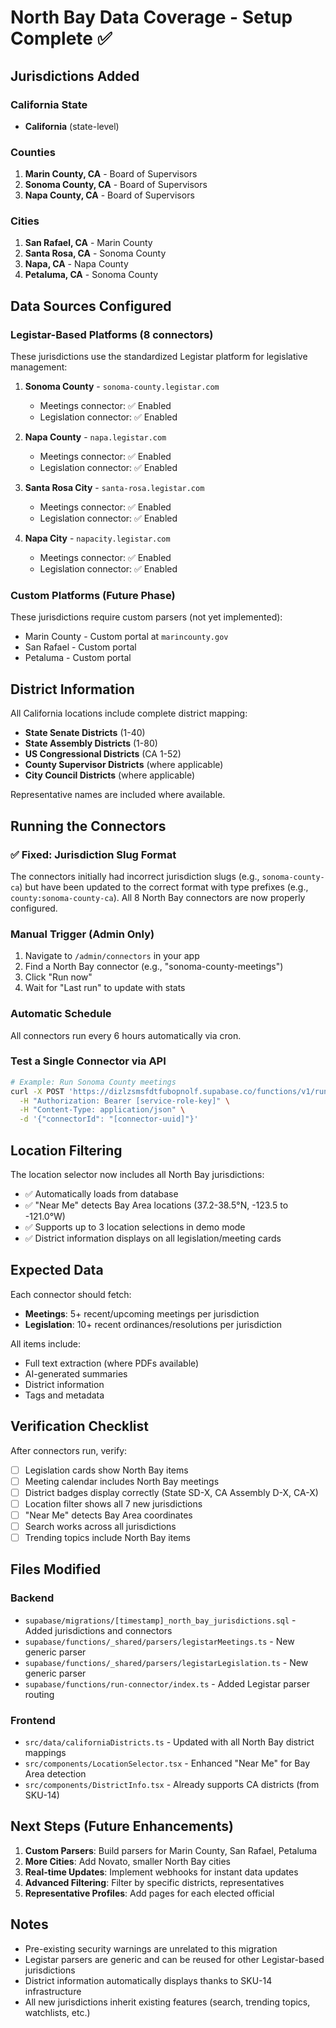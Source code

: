 # North Bay Data Coverage - Setup Complete ✅

## Jurisdictions Added

### California State
- **California** (state-level)

### Counties
1. **Marin County, CA** - Board of Supervisors
2. **Sonoma County, CA** - Board of Supervisors  
3. **Napa County, CA** - Board of Supervisors

### Cities
1. **San Rafael, CA** - Marin County
2. **Santa Rosa, CA** - Sonoma County
3. **Napa, CA** - Napa County
4. **Petaluma, CA** - Sonoma County

## Data Sources Configured

### Legistar-Based Platforms (8 connectors)
These jurisdictions use the standardized Legistar platform for legislative management:

1. **Sonoma County** - `sonoma-county.legistar.com`
   - Meetings connector: ✅ Enabled
   - Legislation connector: ✅ Enabled

2. **Napa County** - `napa.legistar.com`
   - Meetings connector: ✅ Enabled
   - Legislation connector: ✅ Enabled

3. **Santa Rosa City** - `santa-rosa.legistar.com`
   - Meetings connector: ✅ Enabled
   - Legislation connector: ✅ Enabled

4. **Napa City** - `napacity.legistar.com`
   - Meetings connector: ✅ Enabled
   - Legislation connector: ✅ Enabled

### Custom Platforms (Future Phase)
These jurisdictions require custom parsers (not yet implemented):
- Marin County - Custom portal at `marincounty.gov`
- San Rafael - Custom portal
- Petaluma - Custom portal

## District Information

All California locations include complete district mapping:
- **State Senate Districts** (1-40)
- **State Assembly Districts** (1-80)  
- **US Congressional Districts** (CA 1-52)
- **County Supervisor Districts** (where applicable)
- **City Council Districts** (where applicable)

Representative names are included where available.

## Running the Connectors

### ✅ Fixed: Jurisdiction Slug Format
The connectors initially had incorrect jurisdiction slugs (e.g., `sonoma-county-ca`) but have been updated to the correct format with type prefixes (e.g., `county:sonoma-county-ca`). All 8 North Bay connectors are now properly configured.

### Manual Trigger (Admin Only)
1. Navigate to `/admin/connectors` in your app
2. Find a North Bay connector (e.g., "sonoma-county-meetings")
3. Click "Run now"
4. Wait for "Last run" to update with stats

### Automatic Schedule
All connectors run every 6 hours automatically via cron.

### Test a Single Connector via API
```bash
# Example: Run Sonoma County meetings
curl -X POST 'https://dizlzsmsfdtfubopnolf.supabase.co/functions/v1/run-connector' \
  -H "Authorization: Bearer [service-role-key]" \
  -H "Content-Type: application/json" \
  -d '{"connectorId": "[connector-uuid]"}'
```

## Location Filtering

The location selector now includes all North Bay jurisdictions:
- ✅ Automatically loads from database
- ✅ "Near Me" detects Bay Area locations (37.2-38.5°N, -123.5 to -121.0°W)
- ✅ Supports up to 3 location selections in demo mode
- ✅ District information displays on all legislation/meeting cards

## Expected Data

Each connector should fetch:
- **Meetings**: 5+ recent/upcoming meetings per jurisdiction
- **Legislation**: 10+ recent ordinances/resolutions per jurisdiction

All items include:
- Full text extraction (where PDFs available)
- AI-generated summaries
- District information
- Tags and metadata

## Verification Checklist

After connectors run, verify:
- [ ] Legislation cards show North Bay items
- [ ] Meeting calendar includes North Bay meetings
- [ ] District badges display correctly (State SD-X, CA Assembly D-X, CA-X)
- [ ] Location filter shows all 7 new jurisdictions
- [ ] "Near Me" detects Bay Area coordinates
- [ ] Search works across all jurisdictions
- [ ] Trending topics include North Bay items

## Files Modified

### Backend
- `supabase/migrations/[timestamp]_north_bay_jurisdictions.sql` - Added jurisdictions and connectors
- `supabase/functions/_shared/parsers/legistarMeetings.ts` - New generic parser
- `supabase/functions/_shared/parsers/legistarLegislation.ts` - New generic parser
- `supabase/functions/run-connector/index.ts` - Added Legistar parser routing

### Frontend
- `src/data/californiaDistricts.ts` - Updated with all North Bay district mappings
- `src/components/LocationSelector.tsx` - Enhanced "Near Me" for Bay Area detection
- `src/components/DistrictInfo.tsx` - Already supports CA districts (from SKU-14)

## Next Steps (Future Enhancements)

1. **Custom Parsers**: Build parsers for Marin County, San Rafael, Petaluma
2. **More Cities**: Add Novato, smaller North Bay cities
3. **Real-time Updates**: Implement webhooks for instant data updates
4. **Advanced Filtering**: Filter by specific districts, representatives
5. **Representative Profiles**: Add pages for each elected official

## Notes

- Pre-existing security warnings are unrelated to this migration
- Legistar parsers are generic and can be reused for other Legistar-based jurisdictions
- District information automatically displays thanks to SKU-14 infrastructure
- All new jurisdictions inherit existing features (search, trending topics, watchlists, etc.)
